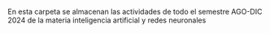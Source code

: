 En esta carpeta se almacenan las actividades de todo el semestre AGO-DIC 2024 de la materia inteligencia artificial y redes neuronales 
